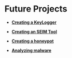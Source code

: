 # Future Projects




















- <b>[Creating a KeyLogger](Link)</b>

- <b>[Creating an SEIM Tool](Link)</b>

- <b>[Creating a honeypot](Link)</b>

- <b>[Analyzing malware](Link)</b>
